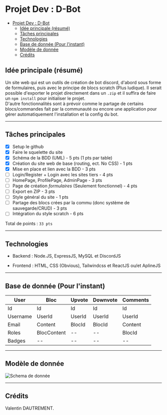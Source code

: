 # Projet Dev : D-Bot

- [Projet Dev : D-Bot](#projet-dev--d-bot)
  - [Idée principale (résumé)](#idée-principale-résumé)
  - [Tâches principales](#tâches-principales)
  - [Technologies](#technologies)
  - [Base de donnée (Pour l'instant)](#base-de-donnée-pour-linstant)
  - [Modèle de donnée](#modèle-de-donnée)
  - [Crédits](#crédits)

## Idée principale (résumé)

Un site web qui est un outils de création de bot discord, d'abord sous forme de formulaires, puis avec le principe de blocs scratch (Plus ludique). Il serait possible d'exporter le projet directement dans un `.zip` et il suffira de faire un `npm install` pour initialiser le projet.  
D'autre fonctionnalités sont à prévoir comme le partage de certains blocs/commandes fait par la communauté ou encore une application pour gérer automatiquement l'installation et la config du bot.  

---

## Tâches principales

- [X] Setup le github
- [x] Faire le squelette du site
- [x] Schéma de la BDD (UML) - 5 pts (1 pts par table)
- [X] Création du site web de base (routing, ect. No CSS) - 1 pts
- [X] Mise en place et lien avec la BDD - 3 pts
- [ ] Login/Register + Login avec les sites tiers - 4 pts
- [ ] HomePage, ProfilePage, AdminPage - 3 pts
- [ ] Page de création *formulaires* (Seulement fonctionnel) - 4 pts
- [ ] Export en ZIP - 3 pts
- [ ] Style général du site - 1 pts
- [ ] Partage des blocs crées par la commu (donc système de sauvegarde/CRUD) - 3 pts
- [ ] Intégration du style scratch - 6 pts

Total de points : `33 pts`

---

## Technologies

- Backend :
    Node.JS, ExpressJS, MySQL et DiscordJS

- Frontend :
    HTML, CSS (Obvious), Tailwindcss et ReactJS ou/et AplineJS

---

## Base de donnée (Pour l'instant)

| **User** | **Bloc**    | **Upvote** | **Downvote** | **Comments** |
|----------|-------------|------------|--------------|--------------|
| Id       | Id          | Id         | Id           | Id           |
| Username | UserId      | UserId     | UserId       | UserId       |
| Email    | Content     | BlocId     | BlocId       | Content      |
| Roles    | BlocContent | --         | --           | BlocId       |
| Badges   | --          | --         | --           | --           |

---

## Modèle de donnée

![Schema de donnée](https://i.imgur.com/TzvILWX.png)

---

## Crédits

Valentin DAUTREMENT.
